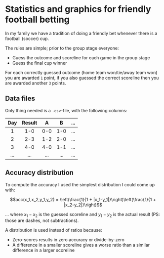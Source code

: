 # Statistics and graphics for friendly football betting

In my family we have a tradition of doing a friendly bet whenever there is a football (soccer) cup.

The rules are simple; prior to the group stage everyone:

  * Guess the outcome and scoreline for each game in the group stage
  * Guess the final cup winner

For each correctly guessed outcome (home team won/tie/away team won) you are awarded `1` point, if you also guessed the correct scoreline then you are awarded another `3` points.

## Data files

Only thing needed is a `.csv`-file, with the following columns:

| Day | Result |  A  |  B  | ... |
|:---:|:------:|:---:|:---:|:---:|
|  1  | 1-0    | 0-0 | 1-0 | ... |
|  2  | 2-3    | 1-2 | 2-0 | ... |
|  3  | 4-0    | 4-0 | 1-1 | ... |
| ... | ...    | ... | ... | ... |


## Accuracy distribution

To compute the accuracy I used the simplest distribution I could come up with:

$$acc(x_1,x_2,y_1,y_2) = \left(\frac{1}{1 + |x_1-y_1|}\right)\left(\frac{1}{1 + |x_2-y_2|}\right)$$

... where $x_1-x_2$ is the guessed scoreline and $y_1-y_2$ is the actual result (PS: those are dashes, not subtractions).

A distribution is used instead of ratios because:

  * Zero-scores results in zero accuracy or divide-by-zero
  * A difference in a smaller scoreline gives a worse ratio than a similar difference in a larger scoreline
